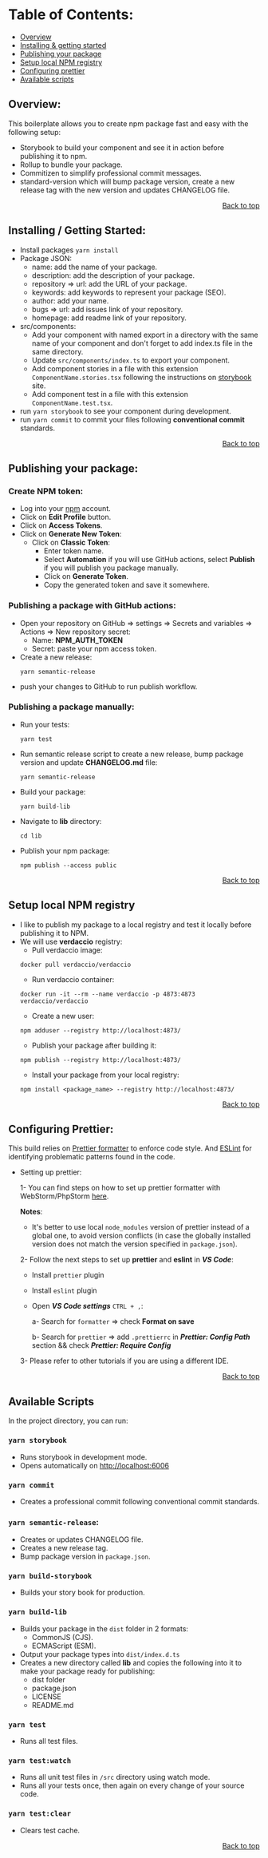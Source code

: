 # Table of Contents:
- [Overview](#overview)
- [Installing & getting started](#installing--getting-started)
- [Publishing your package](#publishing-your-package)
- [Setup local NPM registry](#setup-local-npm-registry)
- [Configuring prettier](#configuring-prettier)
- [Available scripts](#available-scripts)

## Overview:

This boilerplate allows you to create npm package fast and easy with the following setup:

- Storybook to build your component and see it in action before publishing it to npm.
- Rollup to bundle your package.
- Commitizen to simplify professional commit messages.
- standard-version which will bump package version, create a new release tag with the new version and updates CHANGELOG file. 

<p dir="rtl"><a href="#table-of-contents">Back to top</a></p>

## Installing / Getting Started:

- Install packages `yarn install`
- Package JSON:
  - name: add the name of your package.
  - description: add the description of your package.
  - repository => url: add the URL of your package.
  - keywords: add keywords to represent your package (SEO).
  - author: add your name.
  - bugs => url: add issues link of your repository.
  - homepage: add readme link of your repository.
- src/components:
  - Add your component with named export in a directory with the same name of your component and don't forget to add index.ts file in the same directory.
  - Update `src/components/index.ts` to export your component.
  - Add component stories in a file with this extension `ComponentName.stories.tsx` following the instructions on [storybook](https://storybook.js.org/) site.
  - Add component test in a file with this extension `ComponentName.test.tsx`.
- run `yarn storybook` to see your component during development.
- run `yarn commit` to commit your files following **conventional commit** standards.

<p dir="rtl"><a href="#table-of-contents">Back to top</a></p>

## Publishing your package:

### Create NPM token:

- Log into your [npm](https://www.npmjs.com/login) account.
- Click on **Edit Profile** button.
- Click on **Access Tokens**.
- Click on **Generate New Token**:
  - Click on **Classic Token**:
    - Enter token name.
    - Select **Automation** if you will use GitHub actions, select **Publish** if you will publish you package manually.
    - Click on **Generate Token**.
    - Copy the generated token and save it somewhere.

### Publishing a package with GitHub actions:

- Open your repository on GitHub => settings => Secrets and variables => Actions => New repository secret:
  - Name: **NPM_AUTH_TOKEN**
  - Secret: paste your npm access token.
- Create a new release:
  ```shell
  yarn semantic-release
  ```
- push your changes to GitHub to run publish workflow.

### Publishing a package manually:

- Run your tests:
  ```shell
  yarn test
  ```
- Run semantic release script to create a new release, bump package version and update **CHANGELOG.md** file:
  ```shell
  yarn semantic-release
  ```
- Build your package:
  ```shell
  yarn build-lib
  ```
- Navigate to **lib** directory:
  ```shell
  cd lib
  ```
- Publish your npm package:
  ```shell
  npm publish --access public
  ```

<p dir="rtl"><a href="#table-of-contents">Back to top</a></p>

## Setup local NPM registry

- I like to publish my package to a local registry and test it locally before publishing it to NPM.
- We will use **verdaccio** registry:
  - Pull verdaccio image:
  ```shell
  docker pull verdaccio/verdaccio
  ```
  - Run verdaccio container:
  ```shell
  docker run -it --rm --name verdaccio -p 4873:4873 verdaccio/verdaccio
  ```
  - Create a new user:
  ```shell
  npm adduser --registry http://localhost:4873/
  ```
  - Publish your package after building it:
  ```shell
  npm publish --registry http://localhost:4873/
  ```
  - Install your package from your local registry:
  ```shell
  npm install <package_name> --registry http://localhost:4873/
  ```

<p dir="rtl"><a href="#table-of-contents">Back to top</a></p>

## Configuring Prettier:

This build relies on [Prettier formatter](https://prettier.io/) to enforce code style. And [ESLint](https://eslint.org/) for identifying problematic patterns found in the code.

- Setting up prettier:

  1- You can find steps on how to set up prettier formatter with WebStorm/PhpStorm [here](https://prettier.io/docs/en/webstorm.html#running-prettier-on-save-using-file-watcher).

  **Notes**:

    - It's better to use local `node_modules` version of prettier instead of a global one, to avoid version conflicts (in case the globally installed version does not match the version specified in `package.json`).

  2- Follow the next steps to set up **prettier** and **eslint** in **_VS Code_**:

    - Install `prettier` plugin

    - Install `eslint` plugin

    - Open **_VS Code settings_** `CTRL + ,`:

      a- Search for `formatter` => check **Format on save**

      b- Search for `prettier` => add `.prettierrc` in **_Prettier: Config Path_** section && check **_Prettier: Require Config_**

  3- Please refer to other tutorials if you are using a different IDE.

<p dir="rtl"><a href="#table-of-contents">Back to top</a></p>

## Available Scripts

In the project directory, you can run:

### `yarn storybook`

- Runs storybook in development mode.
- Opens automatically on [http://localhost:6006](http://localhost:6006)

### `yarn commit`

- Creates a professional commit following conventional commit standards.

### `yarn semantic-release`:

- Creates or updates CHANGELOG file.
- Creates a new release tag.
- Bump package version in `package.json`.

### `yarn build-storybook`

- Builds your story book for production.

### `yarn build-lib`

- Builds your package in the `dist` folder in 2 formats:
  - CommonJS (CJS).
  - ECMAScript (ESM).
- Output your package types into `dist/index.d.ts`
- Creates a new directory called **lib** and copies the following into it to make your package ready for publishing:
  - dist folder
  - package.json
  - LICENSE
  - README.md

### `yarn test`

- Runs all test files.

### `yarn test:watch`

- Runs all unit test files in `/src` directory using watch mode.
- Runs all your tests once, then again on every change of your source code.

### `yarn test:clear`

- Clears test cache.

<p dir="rtl"><a href="#table-of-contents">Back to top</a></p>